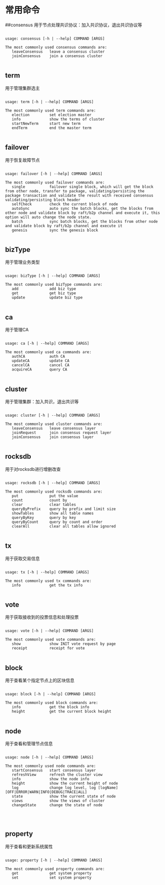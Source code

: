 # 常用命令 
##consensus
用于节点处理共识协议：加入共识协议，退出共识协议等
<pre><code>
usage: consensus [-h | --help] COMMAND [ARGS] <br>
The most commonly used consensus commands are:
   leaveConsensus   leave a consensus cluster
   joinConsensus    join a consensus cluster
<br></code></pre>
   
## term
用于管理集群选主
<pre><code>
usage: term [-h | --help] COMMAND [ARGS] <br>
The most commonly used term commands are:
   election         set election master
   info             show the terms of cluster
   startNewTerm     start new term
   endTerm          end the master term
<br></code></pre>

## failover
用于恢复故障节点
<pre><code>
usage: failover [-h | --help] COMMAND [ARGS] <br>
The most commonly used failover commands are:
   single           failover single block, which will get the block from other node, transfer to package, validating/persisting the package transaction and validate the result with received consensus validating/persisting block header
   selfCheck        check the current block of node
   autoSync         auto sync the batch blocks, get the blocks from other node and validate block by raft/b2p channel and execute it, this option will auto change the node state.
   batch            sync batch blocks, get the blocks from other node and validate block by raft/b2p channel and execute it
   genesis          sync the genesis block
<br></code></pre>

## bizType
用于管理业务类型
<pre><code>
usage: bizType [-h | --help] COMMAND [ARGS] <br>
The most commonly used bizType commands are:
   add              add biz type
   get              get biz type
   update           update biz type
<br></code></pre>   

## ca
用于管理CA
<pre><code>
usage: ca [-h | --help] COMMAND [ARGS] <br>
The most commonly used ca commands are:
   authCA           auth CA
   updateCA         update CA
   cancelCA         cancel CA
   acquireCA        query CA
<br></code></pre> 

## cluster
用于管理集群：加入共识，退出共识等
<pre><code>
usage: cluster [-h | --help] COMMAND [ARGS] <br>
The most commonly used cluster commands are:
   leaveConsensus   leave consensus layer
   joinRequest      join consensus request layer
   joinConsensus    join consensus layer
<br></code></pre> 

## rocksdb
用于对rocksdb进行增删改查
<pre><code>
usage: rocksdb [-h | --help] COMMAND [ARGS] <br>
The most commonly used rocksdb commands are:
   put              put the value
   count            count by
   clear            clear tables
   queryByPrefix    query by prefix and limit size
   showTables       show all table names
   queryByKey       query by key
   queryByCount     query by count and order
   clearAll         clear all tables allow ignored
<br></code></pre>

## tx
用于获取交易信息
<pre><code>
usage: tx [-h | --help] COMMAND [ARGS] <br>
The most commonly used tx commands are:
   info             get the tx info
<br></code></pre>

## vote
用于获取接收到的投票信息和处理投票
<pre><code>
usage: vote [-h | --help] COMMAND [ARGS] <br>
The most commonly used vote commands are:
   show             show INIT vote request by page
   receipt          receipt for vote
<br></code></pre>

## block
用于查看某个指定节点上的区块信息
<pre><code>
usage: block [-h | --help] COMMAND [ARGS] <br>
The most commonly used block commands are:
   info             get the block info
   height           get the current block height
<br></code></pre>

## node
用于查看和管理节点信息
<pre>
<code>
usage: node [-h | --help] COMMAND [ARGS] <br>
The most commonly used node commands are:
   startConsensus   start consensus layer
   refreshView      refresh the cluster view
   info             show the node info
   height           show the current height of node
   log              change log level, log [logName] [OFF|ERROR|WARN|INFO|DEBUG|TRACE|ALL]
   state            show the current state of node
   views            show the views of cluster
   changeState      change the state of node
<br>
</code>
</pre>

## property
用于查看和更新系统属性
<pre><code>
usage: property [-h | --help] COMMAND [ARGS] <br>
The most commonly used property commands are:
   get              get system property
   set              set system property
<br></code></pre>
